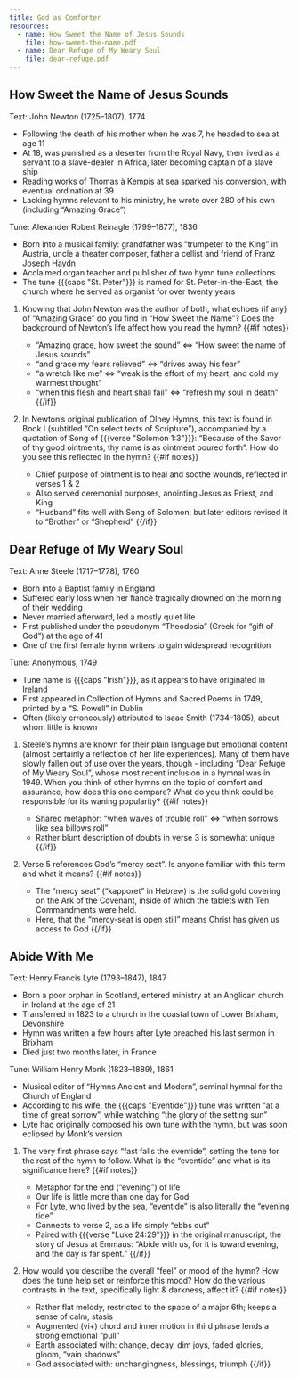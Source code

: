 ```yaml
---
title: God as Comforter
resources:
  - name: How Sweet the Name of Jesus Sounds
    file: how-sweet-the-name.pdf
  - name: Dear Refuge of My Weary Soul
    file: dear-refuge.pdf
---
```

## How Sweet the Name of Jesus Sounds

Text: John Newton (1725–1807), 1774
 - Following the death of his mother when he was 7, he headed to sea at age 11
 - At 18, was punished as a deserter from the Royal Navy, then lived as a servant to a slave-dealer in Africa, later becoming captain of a slave ship
 - Reading works of Thomas à Kempis at sea sparked his conversion, with eventual ordination at 39
 - Lacking hymns relevant to his ministry, he wrote over 280 of his own (including “Amazing Grace”)

Tune: Alexander Robert Reinagle (1799–1877), 1836
 - Born into a musical family: grandfather was “trumpeter to the King” in Austria, uncle a theater composer, father a cellist and friend of Franz Joseph Haydn
 - Acclaimed organ teacher and publisher of two hymn tune collections
 - The tune {{{caps "St. Peter"}}} is named for St. Peter-in-the-East, the church where he served as organist for over twenty years

1. Knowing that John Newton was the author of both, what echoes (if any) of “Amazing Grace” do you find in “How Sweet the Name”? Does the background of Newton’s life affect how you read the hymn?
{{#if notes}}
	- “Amazing grace, how sweet the sound” ⇔ “How sweet the name of Jesus sounds”
	- “and grace my fears relieved” ⇔ “drives away his fear”
	- “a wretch like me” ⇔ “weak is the effort of my heart, and cold my warmest thought”
	- “when this flesh and heart shall fail” ⇔ “refresh my soul in death”
{{/if}}

1. In Newton’s original publication of Olney Hymns, this text is found in Book I (subtitled “On select texts of Scripture”), accompanied by a quotation of Song of {{{verse "Solomon 1:3"}}}: “Because of the Savor of thy good ointments, thy name is as ointment poured forth”. How do you see this reflected in the hymn?
{{#if notes}}
	- Chief purpose of ointment is to heal and soothe wounds, reflected in verses 1 & 2
	- Also served ceremonial purposes, anointing Jesus as Priest, and King
	- “Husband” fits well with Song of Solomon, but later editors revised it to “Brother” or “Shepherd”
{{/if}}

## Dear Refuge of My Weary Soul

Text: Anne Steele (1717–1778), 1760
 - Born into a Baptist family in England
 - Suffered early loss when her fiancé tragically drowned on the morning of their wedding
 - Never married afterward, led a mostly quiet life
 - First published under the pseudonym “Theodosia” (Greek for “gift of God”) at the age of 41
 - One of the first female hymn writers to gain widespread recognition

Tune: Anonymous, 1749
 - Tune name is {{{caps "Irish"}}}, as it appears to have originated in Ireland
 - First appeared in Collection of Hymns and Sacred Poems in 1749, printed by a “S. Powell” in Dublin
 - Often (likely erroneously) attributed to Isaac Smith (1734–1805), about whom little is known

1. Steele’s hymns are known for their plain language but emotional content (almost certainly a reflection of her life experiences). Many of them have slowly fallen out of use over the years, though - including “Dear Refuge of My Weary Soul”, whose most recent inclusion in a hymnal was in 1949. When you think of other hymns on the topic of comfort and assurance, how does this one compare? What do you think could be responsible for its waning popularity?
{{#if notes}}
	- Shared metaphor: “when waves of trouble roll” ⇔ “when sorrows like sea billows roll”
	- Rather blunt description of doubts in verse 3 is somewhat unique
{{/if}}

1. Verse 5 references God’s “mercy seat”. Is anyone familiar with this term and what it means?
{{#if notes}}
	- The “mercy seat” (“kapporet” in Hebrew) is the solid gold covering on the Ark of the Covenant, inside of which the tablets with Ten Commandments were held.
	- Here, that the “mercy-seat is open still” means Christ has given us access to God
{{/if}}

## Abide With Me

Text: Henry Francis Lyte (1793–1847), 1847
 - Born a poor orphan in Scotland, entered ministry at an Anglican church in Ireland at the age of 21
 - Transferred in 1823 to a church in the coastal town of Lower Brixham, Devonshire
 - Hymn was written a few hours after Lyte preached his last sermon in Brixham
 - Died just two months later, in France

Tune: William Henry Monk (1823–1889), 1861
 - Musical editor of “Hymns Ancient and Modern”, seminal hymnal for the Church of England
 - According to his wife, the {{{caps "Eventide"}}} tune was written “at a time of great sorrow”, while watching “the glory of the setting sun”
 - Lyte had originally composed his own tune with the hymn, but was soon eclipsed by Monk’s version

1. The very first phrase says “fast falls the eventide”, setting the tone for the rest of the hymn to follow. What is the “eventide” and what is its significance here?
{{#if notes}}
	- Metaphor for the end (“evening”) of life
	- Our life is little more than one day for God
	- For Lyte, who lived by the sea, “eventide” is also literally the “evening tide”
	- Connects to verse 2, as a life simply “ebbs out”
	- Paired with {{{verse "Luke 24:29"}}} in the original manuscript, the story of Jesus at Emmaus: “Abide with us, for it is toward evening, and the day is far spent.”
{{/if}}

1. How would you describe the overall “feel” or mood of the hymn? How does the tune help set or reinforce this mood? How do the various contrasts in the text, specifically light & darkness, affect it?
{{#if notes}}
	- Rather flat melody, restricted to the space of a major 6th; keeps a sense of calm, stasis
	- Augmented (vi+) chord and inner motion in third phrase lends a strong emotional “pull”
	- Earth associated with: change, decay, dim joys, faded glories, gloom, “vain shadows”
	- God associated with: unchangingness, blessings, triumph
{{/if}}
